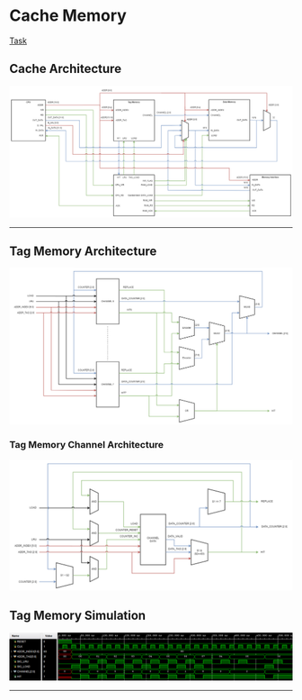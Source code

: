 # Cache Memory
[Task](/cache-memory/docs/cache-memory.pdf)

## Cache Architecture
![](/cache-memory/docs/images/cache/cache-memory-cache-arch.png)
___
## Tag Memory Architecture
![](/cache-memory/docs/images/cache/cache-memory-tag-memory-arch.png)
### Tag Memory Channel Architecture
![](/cache-memory/docs/images/cache/cache-memory-tag-memory-channel-arch.png)
## Tag Memory Simulation
![](/cache-memory/docs/images/simulations/cache-tag-memory.png)
___

